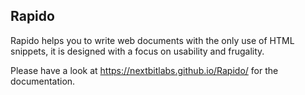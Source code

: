 Rapido
------

Rapido helps you to write web documents with the only use of HTML snippets, it is designed with a focus on usability and frugality.

Please have a look at https://nextbitlabs.github.io/Rapido/ for the documentation.
